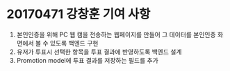 # 20170471 강창훈 기여 사항

1. 본인인증을 위해 PC 웹 캠을 전송하는 웹페이지를 만들어 그 데이터를 본인인증 화면에서 볼 수 있도록 백엔드 구현
2. 유저가 투표시 선택한 항목을 투표 결과에 반영하도록 백엔드 설계
3. Promotion model에 투표 결과를 저장하는 필드를 추가